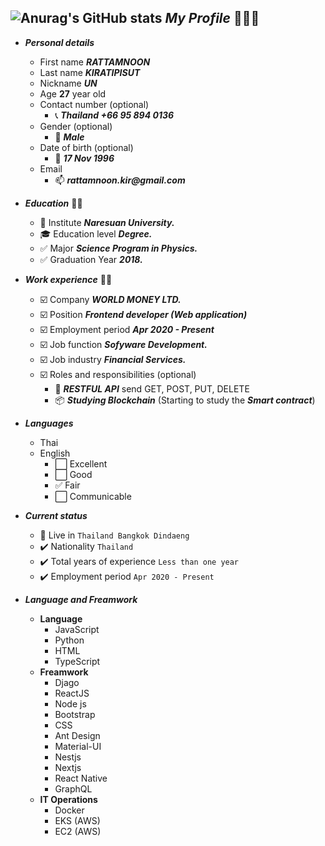 ![Anurag's GitHub stats](https://github-readme-stats.vercel.app/api?username=rattamnoon&show_icons=true&theme=radical)
___My Profile___ 👋👋👋
---------------------------------------------------------------------------------------------
- ***Personal details***
    - First name ___RATTAMNOON___
    - Last name ___KIRATIPISUT___
    - Nickname  ___UN___
    - Age __27__ year old
    - Contact number (optional)
        - :telephone_receiver: ___Thailand +66 95 894 0136___
    - Gender (optional) 
        - :man: ___Male___
    - Date of birth (optional)
        - :date: ___17 Nov 1996___
    - Email 
        - :mailbox: ___rattamnoon.kir@gmail.com___

- ***Education*** 👨‍🎓
    - :school: Institute ___Naresuan University.___
    - :mortar_board: Education level ___Degree.___
    - :white_check_mark: Major ___Science Program in Physics.___
    - :white_check_mark: Graduation Year ___2018.___

- ***Work experience*** 👨‍🏭
    - :ballot_box_with_check: Company ___WORLD MONEY LTD.___
    - :ballot_box_with_check: Position ___Frontend developer (Web application)___
    - :ballot_box_with_check: Employment period ___Apr 2020 - Present___
    - :ballot_box_with_check: Job function ___Sofyware Development.___
    - :ballot_box_with_check: Job industry ___Financial Services.___
    - :ballot_box_with_check: Roles and responsibilities (optional)
        - :postbox: ***RESTFUL API*** send GET, POST, PUT, DELETE
        - :package: ***Studying Blockchain*** (Starting to study the ***Smart contract***)

- ***Languages***
    - Thai 
    - English 
        - :white_large_square: Excellent   
        - :white_large_square: Good        
        - :white_check_mark: Fair
        - :white_large_square: Communicable  

- ***Current status*** 
    - :round_pushpin: Live in ```Thailand Bangkok Dindaeng```
    - :heavy_check_mark: Nationality ```Thailand```
    - :heavy_check_mark: Total years of experience ```Less than one year```
    - :heavy_check_mark: Employment period ```Apr 2020 - Present```

- ***Language and Freamwork***
    - **Language**
        - JavaScript
        - Python 
        - HTML
        - TypeScript
    - **Freamwork**
        - Djago
        - ReactJS
        - Node js
        - Bootstrap  
        - CSS
        - Ant Design
        - Material-UI
        - Nestjs
        - Nextjs
        - React Native
        - GraphQL
    - **IT Operations**
        - Docker
        - EKS (AWS)
        - EC2 (AWS)
